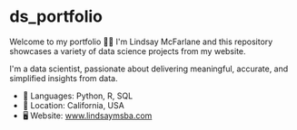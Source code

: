 # ds_portfolio

Welcome to my portfolio 💼✨ I'm Lindsay McFarlane and this repository showcases a variety of data science projects from my website. 

I'm a data scientist, passionate about delivering meaningful, accurate, and simplified insights from data.

- 🔧 Languages: Python, R, SQL
- 🌴 Location: California, USA
- 🖥️ Website: www.lindsaymsba.com


